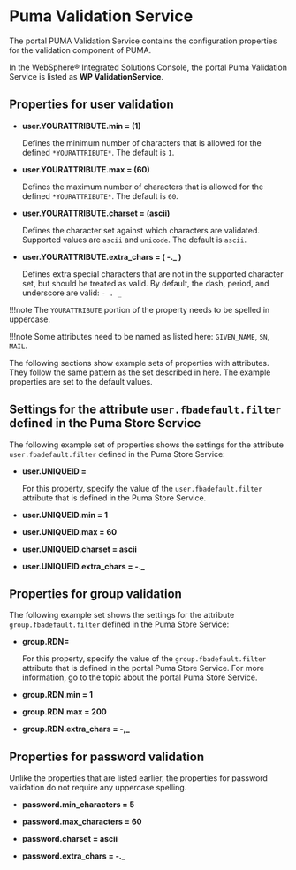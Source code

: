 # Puma Validation Service

The portal PUMA Validation Service contains the configuration properties for the validation component of PUMA.

In the WebSphere® Integrated Solutions Console, the portal Puma Validation Service is listed as **WP ValidationService**.

## Properties for user validation

-   **user.YOURATTRIBUTE.min = \(1\)**

    Defines the minimum number of characters that is allowed for the defined `*YOURATTRIBUTE*`. The default is `1`.

-   **user.YOURATTRIBUTE.max = \(60\)**

    Defines the maximum number of characters that is allowed for the defined `*YOURATTRIBUTE*`. The default is `60`.

-   **user.YOURATTRIBUTE.charset = \(ascii\)**

    Defines the character set against which characters are validated. Supported values are `ascii` and `unicode`. The default is `ascii`.

-   **user.YOURATTRIBUTE.extra\_chars = \( -.\_ \)**

    Defines extra special characters that are not in the supported character set, but should be treated as valid. By default, the dash, period, and underscore are valid: `- . _`


!!!note
    The `YOURATTRIBUTE` portion of the property needs to be spelled in uppercase.

!!!note
    Some attributes need to be named as listed here: `GIVEN_NAME`, `SN`, `MAIL`.

The following sections show example sets of properties with attributes. They follow the same pattern as the set described in here. The example properties are set to the default values.

## Settings for the attribute `user.fbadefault.filter` defined in the Puma Store Service

The following example set of properties shows the settings for the attribute `user.fbadefault.filter` defined in the Puma Store Service:

-   **user.UNIQUEID =**

    For this property, specify the value of the `user.fbadefault.filter` attribute that is defined in the Puma Store Service.

-   **user.UNIQUEID.min = 1**



-   **user.UNIQUEID.max = 60**



-   **user.UNIQUEID.charset = ascii**



-   **user.UNIQUEID.extra\_chars = -.\_**




## Properties for group validation

The following example set shows the settings for the attribute `group.fbadefault.filter` defined in the Puma Store Service:

-   **group.RDN=**

    For this property, specify the value of the `group.fbadefault.filter` attribute that is defined in the portal Puma Store Service. For more information, go to the topic about the portal Puma Store Service.

-   **group.RDN.min = 1**



-   **group.RDN.max = 200**



-   **group.RDN.extra\_chars = -,\_**




## Properties for password validation

Unlike the properties that are listed earlier, the properties for password validation do not require any uppercase spelling.

-   **password.min\_characters = 5**



-   **password.max\_characters = 60**



-   **password.charset = ascii**



-   **password.extra\_chars = -.\_**





